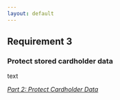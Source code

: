 ```yaml
---
layout: default
---
```


## Requirement 3
### Protect stored cardholder data

text



[_Part 2: Protect Cardholder Data_](../#Part-2)

